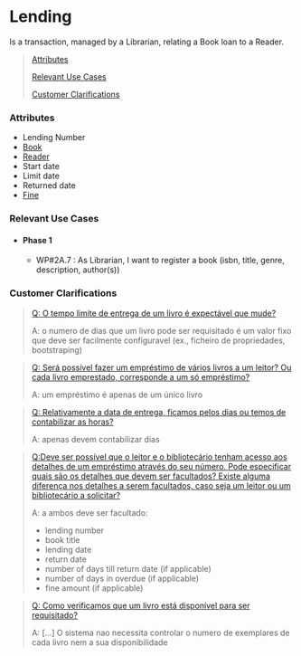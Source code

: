 # Lending

Is a transaction, managed by a Librarian, relating a Book loan to a Reader.

> [Attributes](#attributes)
>
> [Relevant Use Cases](#Relevant-Use-Cases)
>
> [Customer Clarifications](#Customer-Clarifications)

### Attributes
- Lending Number
- [Book](../Aggregates/Book.md)
- [Reader](../Aggregates/Reader.md)
- Start date
- Limit date
- Returned date
- [Fine](Fine.md)

### Relevant Use Cases
- #### Phase 1
    - WP#2A.7 : As Librarian, I want to register a book (isbn, title, genre, description, author(s))

### Customer Clarifications
>[Q: O tempo limite de entrega de um livro é expectável que mude? ](https://moodle.isep.ipp.pt/mod/forum/discuss.php?d=28903#p36499)
>
>A: o numero de dias que um livro pode ser requisitado é um valor fixo que deve ser facilmente configuravel (ex., ficheiro de propriedades, bootstraping)

>[Q: Será possível fazer um empréstimo de vários livros a um leitor? Ou cada livro emprestado, corresponde a um só empréstimo?](https://moodle.isep.ipp.pt/mod/forum/discuss.php?d=28893#p36489)
>
>A: um empréstimo é apenas de um único livro

>[Q: Relativamente a data de entrega, ficamos pelos dias ou temos de contabilizar as horas?](https://moodle.isep.ipp.pt/mod/forum/discuss.php?d=28903#p36499)
>
>A: apenas devem contabilizar dias

>[Q:Deve ser possível que o leitor e o bibliotecário tenham acesso aos detalhes de um empréstimo através do seu número.
Pode especificar quais são os detalhes que devem ser facultados? Existe alguma diferença nos detalhes a serem facultados, caso seja um leitor ou um bibliotecário a solicitar?
](https://moodle.isep.ipp.pt/mod/forum/discuss.php?d=28894#p36490)
>
>A: a ambos deve ser facultado:
>- lending number
>- book title
>- lending date
>- return date
>- number of days till return date (if applicable)
>- number of days in overdue (if applicable)
>- fine amount (if applicable)

>[Q: Como verificamos que um livro está disponível para ser requisitado?
](https://moodle.isep.ipp.pt/mod/forum/discuss.php?d=28882#p36478)
>
>A: [...] O sistema nao necessita controlar o numero de exemplares de cada livro nem a sua disponibilidade
